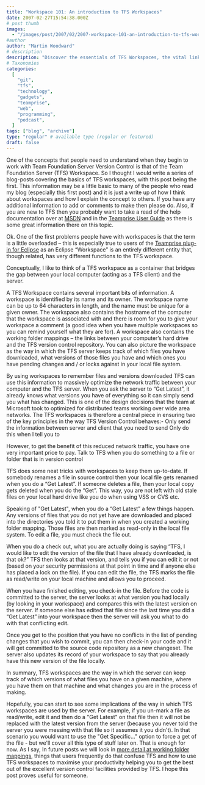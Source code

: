 ```yaml
---
title: "Workspace 101: An introduction to TFS Workspaces"
date: 2007-02-27T15:54:38.000Z
# post thumb
images:
  - "/images/post/2007/02/2007-workspace-101-an-introduction-to-tfs-workspaces.jpg"
#author
author: "Martin Woodward"
# description
description: "Discover the essentials of TFS Workspaces, the vital link between your local machine and the Team Foundation Server for effective version control."
# Taxonomies
categories:
  [
    "git",
    "tfs",
    "technology",
    "gadgets",
    "teamprise",
    "web",
    "programming",
    "podcast",
  ]
tags: ["blog", "archive"]
type: "regular" # available type (regular or featured)
draft: false
---
```


One of the concepts that people need to understand when they begin to work with Team Foundation Server Version Control is that of the Team Foundation Server (TFS) Workspace. So I thought I would write a series of blog-posts covering the basics of TFS workspaces, with this post being the first. This information may be a little basic to many of the people who read my blog (especially this first post) and it is just a write up of how I think about workspaces and how I explain the concept to others. If you have any additional information to add or comments to make then please do. Also, if you are new to TFS then you probably want to take a read of the help documentation over at [MSDN](<http://msdn2.microsoft.com/en-us/library/ms181383(VS.80).aspx>) and in the [Teamprise User Guide](http://help.teamprise.com/2.0/index.jsp?topic=/com.teamprise.help/plugindoc/gs_workspace_manage.html) as there is some great information there on this topic.

Ok. One of the first problems people have with workspaces is that the term is a little overloaded – this is especially true to users of the [Teamprise plug-in for Eclipse](http://www.teamprise.com/) as an Eclipse “Workspace” is an entirely different entity that, though related, has very different functions to the TFS workspace.

Conceptually, I like to think of a TFS workspace as a container that bridges the gap between your local computer (acting as a TFS client) and the server.

A TFS Workspace contains several important bits of information. A workspace is identified by its name and its owner. The workspace name can be up to 64 characters in length, and the name must be unique for a given owner. The workspace also contains the hostname of the computer that the workspace is associated with and there is room for you to give your workspace a comment (a good idea when you have multiple workspaces so you can remind yourself what they are for). A workspace also contains the working folder mappings – the links between your computer’s hard drive and the TFS version control repository. You can also picture the workspace as the way in which the TFS server keeps track of which files you have downloaded, what versions of those files you have and which ones you have pending changes and / or locks against in your local file system.

By using workspaces to remember files and versions downloaded TFS can use this information to massively optimize the network traffic between your computer and the TFS server. When you ask the server to “Get Latest”, it already knows what versions you have of everything so it can simply send you what has changed. This is one of the design decisions that the team at Microsoft took to optimized for distributed teams working over wide area networks. The TFS workspaces is therefore a central piece in ensuring two of the key principles in the way TFS Version Control behaves:- Only send the information between server and client that you need to send Only do this when I tell you to

However, to get the benefit of this reduced network traffic, you have one very important price to pay. Talk to TFS when you do something to a file or folder that is in version control

TFS does some neat tricks with workspaces to keep them up-to-date. If somebody renames a file in source control then your local file gets renamed when you do a “Get Latest”. If someone deletes a file, then your local copy gets deleted when you do the “Get”. This way, you are not left with old stale files on your local hard drive like you do when using VSS or CVS etc.

Speaking of "Get Latest", when you do a “Get Latest” a few things happen. Any versions of files that you do not yet have are downloaded and placed into the directories you told it to put them in when you created a working folder mapping. Those files are then marked as read-only in the local file system. To edit a file, you must check the file out.

When you do a check out, what you are actually doing is saying “TFS, I would like to edit the version of the file that I have already downloaded, is that ok?” TFS then looks at that version, and tells you if you can edit it or not (based on your security permissions at that point in time and if anyone else has placed a lock on the file). If you can edit the file, the TFS marks the file as read/write on your local machine and allows you to proceed.

When you have finished editing, you check-in the file. Before the code is committed to the server, the server looks at what version you had locally (by looking in your workspace) and compares this with the latest version on the server. If someone else has edited that file since the last time you did a “Get Latest” into your workspace then the server will ask you what to do with that conflicting edit.

Once you get to the position that you have no conflicts in the list of pending changes that you wish to commit, you can then check-in your code and it will get committed to the source code repository as a new changeset. The server also updates its record of your workspace to say that you already have this new version of the file locally.

In summary, TFS workspaces are the way in which the server can keep track of which versions of what files you have on a given machine, where you have them on that machine and what changes you are in the process of making.

Hopefully, you can start to see some implications of the way in which TFS workspaces are used by the server. For example, if you un-mark a file as read/write, edit it and then do a "Get Latest" on that file then it will not be replaced with the latest version from the server (because you never told the server you were messing with that file so it assumes it you didn't). In that scenario you would want to use the "Get Specific..." option to force a get of the file - but we'll cover all this type of stuff later on. That is enough for now. As I say, In future posts we will look in [more detail at working folder mappings](http://www.woodwardweb.com/teamprise/000334.html), things that users frequently do that confuse TFS and how to use TFS workspaces to maximise your productivity helping you to get the best out of the excellent version control facilities provided by TFS. I hope this post proves useful for someone.
